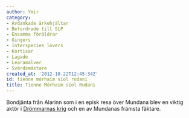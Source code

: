 ```yaml
---
author: Ymir
category:
- Avdankade ärkehjältar
- Befordrade till SLP
- Ensamma föräldrar
- Gingers
- Interspecies lovers
- Kortisar
- Lagade
- Léaramalver
- Svärdsmästare
created_at: '2012-10-22T12:45:34Z'
id: tienne mórhaim síol rudani
title: Tienne Mórhaim síol Rudani
---
```

Bondjänta från Alarinn som i en episk resa över Mundana blev en viktig aktör i [Drömmarnas krig] och en av Mundanas främsta fäktare.

  [Drömmarnas krig]: Drömmarnas_krig
